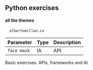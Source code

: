 ## Python exercises

#### all the themes

```http
  albertomillan.co
```

| Parameter | Type     | Description                |
| :-------- | :------- | :------------------------- |
| `face mask` | IA       |  API |

Basic exercises. APIs, frameworks and AI.
